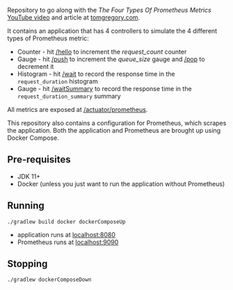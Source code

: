 Repository to go along with the *The Four Types Of Prometheus Metrics* [YouTube video](https://youtu.be/nJMRmhbY5hY) and article
at [tomgregory.com](https://tomgregory.com/the-four-types-of-prometheus-metrics).

It contains an application that has 4 controllers to simulate the 4
different types of Prometheus metric:

* Counter - hit [/hello](http://localhost:8080/hello) to increment the *request_count* counter
* Gauge - hit [/push](http://localhost:8080/push) to increment the *queue_size* gauge and [/pop](http://localhost:8080/pop) to decrement it
* Histogram - hit [/wait](http://localhost:8080/wait) to record the response time in the `request_duration` histogram
* Gauge - hit  [/waitSummary](http://localhost:8080/waitSummary) to record the response time in the `request_duration_summary` summary

All metrics are exposed at [/actuator/prometheus](http://localhost:8080/actuator/prometheus).

This repository also contains a configuration for Prometheus, which scrapes the application.
Both the application and Prometheus are brought up using Docker Compose.

## Pre-requisites

* JDK 11+
* Docker (unless you just want to run the application without Prometheus)

## Running

`./gradlew build docker dockerComposeUp`

* application runs at [localhost:8080](http://localhost:8080/actuator/prometheus)
* Prometheus runs at [localhost:9090](http://localhost:9090)

## Stopping

`./gradlew dockerComposeDown`
